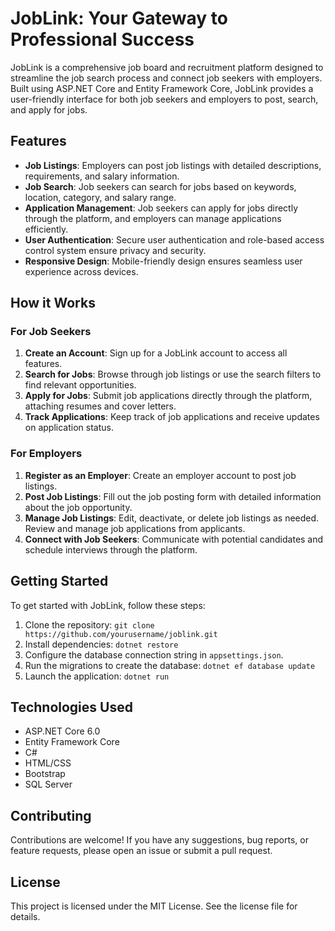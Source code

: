 # JobLink: Your Gateway to Professional Success

JobLink is a comprehensive job board and recruitment platform designed to streamline the job search process and connect job seekers with employers. Built using ASP.NET Core and Entity Framework Core, JobLink provides a user-friendly interface for both job seekers and employers to post, search, and apply for jobs.

## Features

- **Job Listings**: Employers can post job listings with detailed descriptions, requirements, and salary information.
- **Job Search**: Job seekers can search for jobs based on keywords, location, category, and salary range.
- **Application Management**: Job seekers can apply for jobs directly through the platform, and employers can manage applications efficiently.
- **User Authentication**: Secure user authentication and role-based access control system ensure privacy and security.
- **Responsive Design**: Mobile-friendly design ensures seamless user experience across devices.

## How it Works

### For Job Seekers

1. **Create an Account**: Sign up for a JobLink account to access all features.
2. **Search for Jobs**: Browse through job listings or use the search filters to find relevant opportunities.
3. **Apply for Jobs**: Submit job applications directly through the platform, attaching resumes and cover letters.
4. **Track Applications**: Keep track of job applications and receive updates on application status.

### For Employers

1. **Register as an Employer**: Create an employer account to post job listings.
2. **Post Job Listings**: Fill out the job posting form with detailed information about the job opportunity.
3. **Manage Job Listings**: Edit, deactivate, or delete job listings as needed. Review and manage job applications from applicants.
4. **Connect with Job Seekers**: Communicate with potential candidates and schedule interviews through the platform.

## Getting Started

To get started with JobLink, follow these steps:

1. Clone the repository: `git clone https://github.com/yourusername/joblink.git`
2. Install dependencies: `dotnet restore`
3. Configure the database connection string in `appsettings.json`.
4. Run the migrations to create the database: `dotnet ef database update`
5. Launch the application: `dotnet run`

## Technologies Used

- ASP.NET Core 6.0
- Entity Framework Core
- C#
- HTML/CSS
- Bootstrap
- SQL Server

## Contributing

Contributions are welcome! If you have any suggestions, bug reports, or feature requests, please open an issue or submit a pull request.

## License

This project is licensed under the MIT License. See the license file for details.
